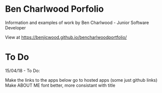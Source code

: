 # Ben Charlwood Porfolio

Information and examples of work by Ben Charlwood - Junior Software Developer

View at https://benjicwood.github.io/bencharlwoodportfolio/

# To Do

15/04/18 - To Do:

Make the links to the apps below go to hosted apps (some just github links)
Make ABOUT ME font better, more consistant with title